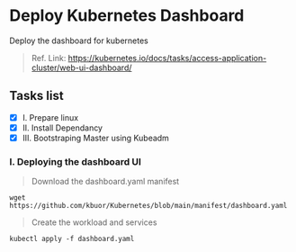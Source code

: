 # Deploy Kubernetes Dashboard
Deploy the dashboard for kubernetes
> Ref. Link: https://kubernetes.io/docs/tasks/access-application-cluster/web-ui-dashboard/
## Tasks list
- [x] I. Prepare linux
- [x] II. Install Dependancy
- [x] III. Bootstraping Master using Kubeadm

### I. Deploying the dashboard UI

> Download the dashboard.yaml manifest
```
wget https://github.com/kbuor/Kubernetes/blob/main/manifest/dashboard.yaml
```

> Create the workload and services
```
kubectl apply -f dashboard.yaml
```
